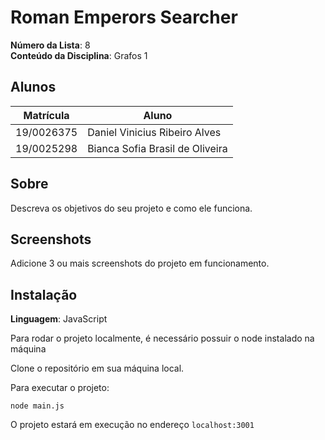 # Roman Emperors Searcher

**Número da Lista**: 8<br>
**Conteúdo da Disciplina**: Grafos 1<br>

## Alunos
|Matrícula | Aluno |
| -- | -- |
| 19/0026375  |  Daniel Vinicius Ribeiro Alves |
| 19/0025298  |  Bianca Sofia Brasil de Oliveira |

## Sobre 
Descreva os objetivos do seu projeto e como ele funciona. 

## Screenshots
Adicione 3 ou mais screenshots do projeto em funcionamento.

## Instalação

**Linguagem**: JavaScript<br>

Para rodar o projeto localmente, é necessário possuir o node instalado na máquina

Clone o repositório em sua máquina local.

Para executar o projeto:

```
node main.js
```

O projeto estará em execução no endereço `localhost:3001`




